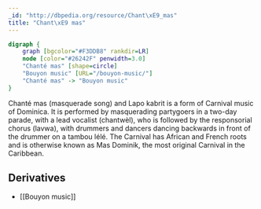 ```yaml
---
_id: "http://dbpedia.org/resource/Chant\xE9_mas"
title: "Chant\xE9 mas"
---
```


```dot
digraph {
	graph [bgcolor="#F3DDB8" rankdir=LR]
	node [color="#26242F" penwidth=3.0]
	"Chanté mas" [shape=circle]
	"Bouyon music" [URL="/bouyon-music/"]
	"Chanté mas" -> "Bouyon music"
}
```

Chanté mas (masquerade song) and Lapo kabrit is a form of Carnival music of Dominica. It is performed by masquerading partygoers in a two-day parade, with a lead vocalist (chantwèl), who is followed by the responsorial chorus (lavwa), with drummers and dancers dancing backwards in front of the drummer on a tambou lélé. The Carnival has African and French roots and is otherwise known as Mas Dominik, the most original Carnival in the Caribbean.

## Derivatives

- [[Bouyon music]]
